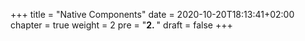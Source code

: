 +++
title = "Native Components"
date = 2020-10-20T18:13:41+02:00
chapter = true
weight = 2
pre = "<b>2. </b>"
draft = false
+++

